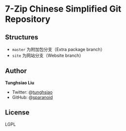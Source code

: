 # 7-Zip Chinese Simplified Git Repository

## Structures

- `master` 为附加包分支（Extra package branch）
- `site` 为网站分支（Website branch）

## Author

**Tunghsiao Liu**

- Twitter: @[tunghsiao](http://twitter.com/tunghsiao)
- GitHub: @[sparanoid](http://github.com/sparanoid)

## License

LGPL
